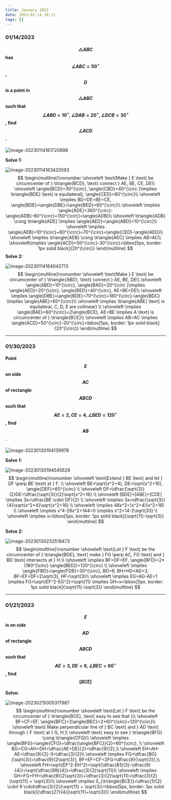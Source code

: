 ```yaml
---
title: January 2023
date: 2023-01-14 16:11
tags: []
---
```


### 01/14/2023

#### $$\triangle{ABC}$$ has $$\angle{ABC}=50^{\circ}$$, $$D$$ is a point in $$\triangle{ABC}$$ such that $$\angle{ABD}=10^{\circ}, \angle{DAB}=20^{\circ}, \angle{DCB}=30^{\circ}$$, find $$\angle{ACD}$$.

![image-20230114161720898](/assets/images/2023/image-20230114161720898.png)

**Solve 1:**

![image-20230114163420593](/assets/images/2023/image-20230114161807620.png)
$$
\begin{multline}\nonumber
\shoveleft \text{Make } E \text{ be circumcenter of } \triangle{BCD}, \text{ connect } AE, BE, CE, DE\\
\shoveleft \angle{BCD}=30^{\circ}, \angle{CBD}=40^{\circ }\implies \triangle{BDE} \text{ is equilateral}, \angle{CED}=80^{\circ}\\
\shoveleft \implies BD=DE=BE=CE, \angle{BDE}=\angle{DBE}=\angle{BED}=60^{\circ}\\
\shoveleft \implies \angle{ADE}=360^{\circ}-\angle{ADB}-60^{\circ}=150^{\circ}=\angle{ADB}\\
\shoveleft \triangle{ADB} \cong \triangle{ADE} \implies \angle{AED}=\angle{ABD}=10^{\circ}\\
\shoveleft \implies \angle{AEB}=10^{\circ}+60^{\circ}=70^{\circ}=\angle{CED}-\angle{AED}\\
\shoveleft \implies \triangle{AEB} \cong \triangle{AEC} \implies AB=AC\\
\shoveleft\implies \angle{ACD}=50^{\circ}-30^{\circ}=\bbox[5px, border: 1px solid black]{20^{\circ}}
\end{multline}
$$
**Solve 2:**

![image-20230114164042713](/assets/images/2023/image-20230114164042713.png)
$$
\begin{multline}\nonumber
\shoveleft \text{Make } E \text{ be circumcenter of } \triangle{ABD}, \text{ connect } AE, BE, DE\\
\shoveleft \angle{ABD}=10^{\circ}, \angle{BAD}=20^{\circ }\implies \angle{AED}=20^{\circ}, \angle{BED}=40^{\circ}, AE=BE=DE\\
\shoveleft \implies \angle{DBE}=\angle{BDE}=70^{\circ}=180^{\circ}-\angle{BDC} \implies \angle{ABE}=60^{\circ}\\
\shoveleft \implies \triangle{ABE} \text{ is equilateral, C, D, E are collinear} \\
\shoveleft \implies \angle{BAE}=60^{\circ}=2\angle{BCE}, AE=BE \implies A \text{ is circumcenter of } \triangle{BCE}\\
\shoveleft \implies AB=AC \implies \angle{ACD}=50^{\circ}-30^{\circ}=\bbox[5px, border: 1px solid black]{20^{\circ}}
\end{multline}
$$

---

### 01/30/2023

#### Point $$E$$ on side $$AC$$ of rectangle $$ABCD$$ such that $$AE=2, CE=4, \angle{BED}=120^{\circ}$$, find $$AB$$.

![image-20230130194139978](/assets/images/2023/image-20230130194139978.png)

**Solve 1:**

![image-20230130194545628](/assets/images/2023/image-20230130194545628.png)
$$
\begin{multline}\nonumber
\shoveleft \text{Extend } BE \text{ and let } DF \perp BE \text{ at } F. \\
\shoveleft BE=\sqrt{x^2+4}, DE=\sqrt{x^2+16}, \angle{DEF}=60^{\circ} \\
\shoveleft DF=\dfrac{\sqrt{3}}{2}DE=\dfrac{\sqrt{3}}{2}\sqrt{x^2+16} \\
\shoveleft [BDE]=[ABE]+[CDE] \implies 3x=\dfrac{BE \cdot DF}{2} \\
\shoveleft \implies 3x=\dfrac{\sqrt{3}}{4}\sqrt{x^2+4}\sqrt{x^2+16} \\
\shoveleft \implies 48x^2=(x^2+4)(x^2+16) \\
\shoveleft \implies x^4-28x^2+144=0 \implies x^2=14-2\sqrt{33} \\
\shoveleft \implies x=\bbox[5px, border: 1px solid black]{\sqrt{11}-\sqrt{3}}
\end{multline}
$$

**Solve 2:**

![image-20230130232518473](/assets/images/2023/image-20230130232518473.png)
$$
\begin{multline}\nonumber
\shoveleft \text{Let } F \text{ be the circumcenter of } \triangle{BDE}, \text{ make } FG \perp AC, FG \text{ and } BD \text{ intersects at } H.\\
\shoveleft \implies BF=DF=EF, \angle{BFD}=2*(180^{\circ}-\angle{BED})=120^{\circ} \\
\shoveleft \implies \angle{FBD}=\angle{FDB}=30^{\circ}, BD=6, BH=HD=AG=3, BF=EF=DF=2\sqrt{3}, HF=\sqrt{3}\\
\shoveleft \implies EG=AG-AE=1 \implies FG=\sqrt{EF^2-EG^2}=\sqrt{11} \implies GH=x=\bbox[5px, border: 1px solid black]{\sqrt{11}-\sqrt{3}}
\end{multline}
$$

---

### 01/21/2023

#### $$E$$ is on side $$AD$$ of rectangle $$ABCD$$ such that $$AE=3, DE=6, \angle{BEC}=60^{\circ}$$, find $$[BCE]$$

**Solve:**

![image-20230215005317987](/assets/images/2023/image-20230215005317987.png)
$$
\begin{multline}\nonumber
\shoveleft \text{Let } F \text{ be the circumcenter of } \triangle{BCE}, \text{ easy to see that }\\
\shoveleft BF=CF=EF, \angle{BFC}=2\angle{BEC}=2*60^{\circ}=120^{\circ}\\
\shoveleft \text{ Make perpendicular line of } BC \text{ and } AD \text{ through } F \text{ at } G, H,\\
\shoveleft \text{ easy to see } \triangle{BFG} \cong \triangle{CFG}\\
\shoveleft \implies \angle{BFG}=\angle{CFG}=\dfrac{\angle{BFC}}{2}=60^{\circ}, \\
\shoveleft BG=CG=AH=DH=\dfrac{AE+DE}{2}=\dfrac{9}{2},\\
\shoveleft EH=AH-AE=\dfrac{9}{2}-3=\dfrac{3}{2}\\
\shoveleft \implies FG=\dfrac{BG}{\sqrt{3}}=\dfrac{9}{2\sqrt{3}}, BF=EF=CF=2FG=\dfrac{9}{\sqrt{3}},\\ \shoveleft FH=\sqrt{EF^2-EH^2}=\sqrt{\dfrac{81}{3}-\dfrac{9}{4}}=\sqrt{\dfrac{99}{4}}=\dfrac{3}{2}\sqrt{11}\\
\shoveleft \implies GH=FG+FH=\dfrac{9}{2\sqrt{3}}+\dfrac{3}{2}\sqrt{11}=\dfrac{3}{2}(\sqrt{11} + \sqrt{3})\\
\shoveleft \implies S_{\triangle{BCE}}=\dfrac{1}{2} \cdot 9 \cdot\dfrac{3}{2}(\sqrt{11} + \sqrt{3})=\bbox[5px, border: 1px solid black]{\dfrac{27}{4}(\sqrt{11}+\sqrt{3})}
\end{multline}
$$
